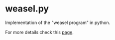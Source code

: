 # weasel.py

Implementation of the "weasel program" in python.

For more details check this [page](http://elaq.github.io/weasel).

